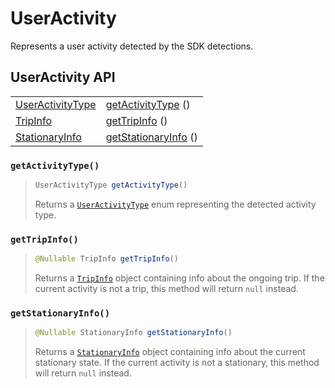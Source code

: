 # UserActivity

Represents a user activity detected by the SDK detections.

## UserActivity API

|  |  |
| :--- | :--- |
| [UserActivityType](useractivitytype.md) | [getActivityType](useractivity.md#getactivitytype) \(\) |
| [TripInfo](tripinfo.md) | [getTripInfo](useractivity.md#gettripinfo) \(\) |
| [StationaryInfo](stationaryinfo.md) | [getStationaryInfo](useractivity.md#getstationaryinfo) \(\) |



### `getActivityType()`

> ```java
> UserActivityType getActivityType()
> ```
>
> Returns a [`UserActivityType`](useractivitytype.md) enum representing the detected activity type.

### `getTripInfo()`

> ```java
> @Nullable TripInfo getTripInfo()
> ```
>
> Returns a [`TripInfo`](tripinfo.md) object containing info about the ongoing trip. If the current activity is not a trip, this method will return `null` instead.

### `getStationaryInfo()`

> ```java
> @Nullable StationaryInfo getStationaryInfo()
> ```
>
> Returns a [`StationaryInfo`](stationaryinfo.md) object containing info about the current stationary state. If the current activity is not a stationary, this method will return `null` instead.

